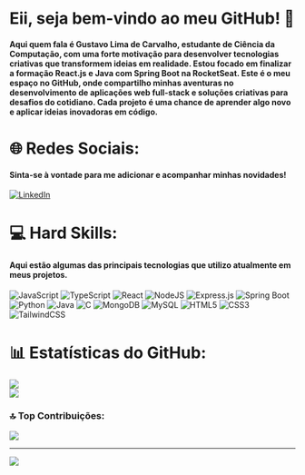 # Eii, seja bem-vindo ao meu GitHub! 👋

#### Aqui quem fala é Gustavo Lima de Carvalho, estudante de Ciência da Computação, com uma forte motivação para desenvolver tecnologias criativas que transformem ideias em realidade. Estou focado em finalizar a formação React.js e Java com Spring Boot na RocketSeat. Este é o meu espaço no GitHub, onde compartilho minhas aventuras no desenvolvimento de aplicações web full-stack e soluções criativas para desafios do cotidiano. Cada projeto é uma chance de aprender algo novo e aplicar ideias inovadoras em código.

# 🌐 Redes Sociais:
#### Sinta-se à vontade para me adicionar e acompanhar minhas novidades!
[![LinkedIn](https://img.shields.io/badge/LinkedIn-%230077B5.svg?logo=linkedin&logoColor=white)](https://www.linkedin.com/in/gustavo-lima-de-carvalho-a575361a4/) 

# 💻 Hard Skills:
#### Aqui estão algumas das principais tecnologias que utilizo atualmente em meus projetos.
![JavaScript](https://img.shields.io/badge/javascript-%23323330.svg?style=for-the-badge&logo=javascript&logoColor=%23F7DF1E)
![TypeScript](https://img.shields.io/badge/typescript-%23007ACC.svg?style=for-the-badge&logo=typescript&logoColor=white)
![React](https://img.shields.io/badge/react-%2320232a.svg?style=for-the-badge&logo=react&logoColor=%2361DAFB)
![NodeJS](https://img.shields.io/badge/node.js-6DA55F?style=for-the-badge&logo=node.js&logoColor=white) 
![Express.js](https://img.shields.io/badge/express.js-%23404d59.svg?style=for-the-badge&logo=express&logoColor=%2361DAFB)
![Spring Boot](https://img.shields.io/badge/Spring%20Boot-%236DB33F.svg?style=for-the-badge&logo=springboot&logoColor=white)
![Python](https://img.shields.io/badge/python-3670A0?style=for-the-badge&logo=python&logoColor=ffdd54) 
![Java](https://img.shields.io/badge/java-%23ED8B00.svg?style=for-the-badge&logo=java&logoColor=white)
![C](https://img.shields.io/badge/c-%2300599C.svg?style=for-the-badge&logo=c&logoColor=white) 
![MongoDB](https://img.shields.io/badge/MongoDB-%234ea94b.svg?style=for-the-badge&logo=mongodb&logoColor=white) 
![MySQL](https://img.shields.io/badge/mysql-4479A1.svg?style=for-the-badge&logo=mysql&logoColor=white) 
![HTML5](https://img.shields.io/badge/html5-%23E34F26.svg?style=for-the-badge&logo=html5&logoColor=white)
![CSS3](https://img.shields.io/badge/css3-%231572B6.svg?style=for-the-badge&logo=css3&logoColor=white) 
![TailwindCSS](https://img.shields.io/badge/tailwindcss-%2338B2AC.svg?style=for-the-badge&logo=tailwind-css&logoColor=white)

# 📊 Estatísticas do GitHub:
![](https://github-readme-stats.vercel.app/api?username=limagustavo2200&theme=neon&hide_border=false&include_all_commits=true&count_private=true)<br/>
![](https://github-readme-streak-stats.herokuapp.com/?user=limagustavo2200&theme=neon&hide_border=false)<br/>

### 🔝 Top Contribuições:
![](https://github-contributor-stats.vercel.app/api?username=limagustavo2200&limit=5&theme=neon&combine_all_yearly_contributions=true)

---
[![](https://visitcount.itsvg.in/api?id=limagustavo2200&icon=0&color=4)](https://visitcount.itsvg.in)

<!-- Proudly created with GPRM ( https://gprm.itsvg.in ) -->
